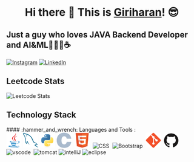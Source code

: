 # <h1 align = "center" padding-bottom = 10 >Hi there 👋 This is <a href = 'https://www.linkedin.com/in/giriharan-s-6044a3258?utm_source=share&utm_campaign=share_via&utm_content=profile&utm_medium=android_app' >Giriharan</a>! 😎</h1>
## Just a guy who loves JAVA Backend Developer and AI&ML🧑🏼‍💻☕
[![Instagram](https://img.shields.io/badge/Instagram-%23E1306C?style=flat&logo=instagram&logoColor=%23FFFFFF&labelColor=%23E1306C)](https://www.instagram.com/i_am_antagonist_lover_?igsh=MXgza203emVxZDBlNA==)
[![LinkedIn](https://img.shields.io/badge/LinkedIn-%230077B5?style=flat&logo=instagram&logoColor=%23FFFFFF&labelColor=%230077B5)](https://www.linkedin.com/in/giriharan-s-6044a3258?utm_source=share&utm_campaign=share_via&utm_content=profile&utm_medium=android_app)



<!--
**giriharan007/giriharan007** is a ✨ _special_ ✨ repository because its `README.md` (this file) appears on your GitHub profile.

Here are some ideas to get you started:

- 🔭 I’m currently working on ...
- 🌱 I’m currently learning ...
- 👯 I’m looking to collaborate on ...
- 🤔 I’m looking for help with ...
- 💬 Ask me about ...
- 📫 How to reach me: ...
- 😄 Pronouns: ...
- ⚡ Fun fact: ...
-->
<h2>Leetcode Stats</h2>

![Leetcode Stats](https://leetcard.jacoblin.cool/giriharan007?ext=activity)

<h2>Technology Stack</h2>
#### :hammer_and_wrench: Languages and Tools :
  <div>
     <img src="https://github.com/devicons/devicon/blob/master/icons/java/java-original.svg"  title="Java" alt="Java" width="40" height="40"> 
     <img src="https://github.com/devicons/devicon/blob/master/icons/mysql/mysql-original.svg"  title="MySQL" alt="MySQL" width="40" height="40"> 
    <img src="https://github.com/devicons/devicon/blob/master/icons/python/python-original.svg"  title="Python" alt="Python" width="40" height="40"> 
    <img src="https://github.com/devicons/devicon/blob/master/icons/c/c-original.svg" title="C" alt="C" width="40" height="40"/>&nbsp;
    <img src="https://github.com/devicons/devicon/blob/master/icons/html5/html5-original.svg" title="HTML5" alt="HTML" width="40" height="40"/>&nbsp;
    <img src="https://cdn.jsdelivr.net/gh/devicons/devicon@latest/icons/css3/css3-original.svg"  title="CSS3" alt="CSS" width="40" height="40"/>&nbsp;
    <img src="https://cdn.jsdelivr.net/gh/devicons/devicon@latest/icons/bootstrap/bootstrap-original-wordmark.svg" title="Bootstrap 5" alt="Bootstrap" width="40" height="40"/>&nbsp;
    <img src="https://github.com/devicons/devicon/blob/master/icons/git/git-original.svg" title="git" alt="git" width="40" height="40"/>&nbsp;
    <img src="https://github.com/devicons/devicon/blob/master/icons/github/github-original.svg" title="github" alt="github" width="40" height="40"/>&nbsp;
    <img src="https://cdn.jsdelivr.net/gh/devicons/devicon@latest/icons/vscode/vscode-original.svg" title="vscode" alt="vscode" width="40" height="40"/>&nbsp;
    <img src="https://cdn.jsdelivr.net/gh/devicons/devicon@latest/icons/tomcat/tomcat-original.svg"  title="tomcat" alt="tomcat" width="40" height="40"/> 
    <img src="https://cdn.jsdelivr.net/gh/devicons/devicon@latest/icons/intellij/intellij-original.svg" title="intelliJ" alt="intelliJ" width="40" height="40"/> 
    <img src="https://cdn.jsdelivr.net/gh/devicons/devicon@latest/icons/eclipse/eclipse-original.svg" title="eclipse" alt="eclipse" width="40" height="40"/>  
    </div>
